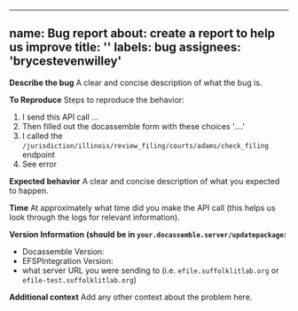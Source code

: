 ---
name: Bug report
about: create a report to help us improve
title: ''
labels: bug
assignees: 'brycestevenwilley'
----

**Describe the bug**
A clear and concise description of what the bug is.

**To Reproduce**
Steps to reproduce the behavior:
1. I send this API call ...
2. Then filled out the docassemble form with these choices '....'
3. I called the `/jurisdiction/illinois/review_filing/courts/adams/check_filing` endpoint
4. See error

**Expected behavior**
A clear and concise description of what you expected to happen.

**Time**
At approximately what time did you make the API call
(this helps us look through the logs for relevant information).

**Version Information (should be in `your.docassemble.server/updatepackage`:**
 - Docassemble Version:
 - EFSPIntegration Version:
 - what server URL you were sending to (i.e. `efile.suffolklitlab.org` or `efile-test.suffolklitlab.org`)

**Additional context**
Add any other context about the problem here.